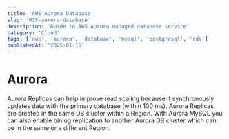 ```yaml
---
title: 'AWS Aurora Database'
slug: '035-aurora-database'
description: 'Guide to AWS Aurora managed database service'
category: 'Cloud'
tags: ['aws', 'aurora', 'database', 'mysql', 'postgresql', 'rds']
publishedAt: '2025-01-15'
---
```


# Aurora

Aurora Replicas can help improve read scaling because it synchronously updates data with the primary database (within 100 ms). Aurora Replicas are created in the same DB cluster within a Region. With Aurora MySQL you can also enable binlog replication to another Aurora DB cluster which can be in the same or a different Region.
